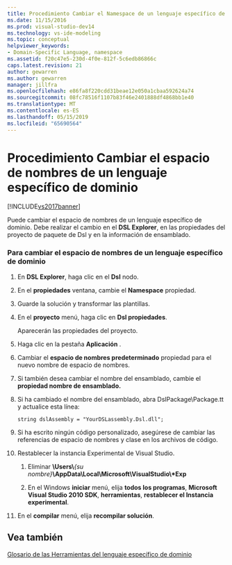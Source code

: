 ```yaml
---
title: Procedimiento Cambiar el Namespace de un lenguaje específico de dominio | Documentos de Microsoft
ms.date: 11/15/2016
ms.prod: visual-studio-dev14
ms.technology: vs-ide-modeling
ms.topic: conceptual
helpviewer_keywords:
- Domain-Specific Language, namespace
ms.assetid: f20c47e5-230d-4f0e-812f-5c6edb86866c
caps.latest.revision: 21
author: gewarren
ms.author: gewarren
manager: jillfra
ms.openlocfilehash: e86fa8f220cdd31beae12e050a1cbaa592624a74
ms.sourcegitcommit: 08fc78516f1107b83f46e2401888df4868bb1e40
ms.translationtype: MT
ms.contentlocale: es-ES
ms.lasthandoff: 05/15/2019
ms.locfileid: "65690564"
---
```

# <a name="how-to-change-the-namespace-of-a-domain-specific-language"></a>Procedimiento Cambiar el espacio de nombres de un lenguaje específico de dominio
[!INCLUDE[vs2017banner](../includes/vs2017banner.md)]

Puede cambiar el espacio de nombres de un lenguaje específico de dominio. Debe realizar el cambio en el **DSL Explorer**, en las propiedades del proyecto de paquete de Dsl y en la información de ensamblado.  
  
### <a name="to-change-the-namespace-of-a-domain-specific-language"></a>Para cambiar el espacio de nombres de un lenguaje específico de dominio  
  
1. En **DSL Explorer**, haga clic en el **Dsl** nodo.  
  
2. En el **propiedades** ventana, cambie el **Namespace** propiedad.  
  
3. Guarde la solución y transformar las plantillas.  
  
4. En el **proyecto** menú, haga clic en **Dsl propiedades**.  
  
     Aparecerán las propiedades del proyecto.  
  
5. Haga clic en la pestaña **Aplicación** .  
  
6. Cambiar el **espacio de nombres predeterminado** propiedad para el nuevo nombre de espacio de nombres.  
  
7. Si también desea cambiar el nombre del ensamblado, cambie el **propiedad nombre de ensamblado.**  
  
8. Si ha cambiado el nombre del ensamblado, abra DslPackage\Package.tt y actualice esta línea:  
  
     `string dslAssembly = "YourDSLassembly.Dsl.dll";`  
  
9. Si ha escrito ningún código personalizado, asegúrese de cambiar las referencias de espacio de nombres y clase en los archivos de código.  
  
10. Restablecer la instancia Experimental de Visual Studio.  
  
    1. Eliminar **\Users\\**_{su nombre}_**\AppData\Local\Microsoft\VisualStudio\\\*Exp**  
  
    2. En el Windows **iniciar** menú, elija **todos los programas**, **Microsoft Visual Studio 2010 SDK**, **herramientas**, **restablecer el Instancia experimental**.  
  
11. En el **compilar** menú, elija **recompilar solución**.  
  
## <a name="see-also"></a>Vea también  
 [Glosario de las Herramientas del lenguaje específico de dominio](https://msdn.microsoft.com/ca5e84cb-a315-465c-be24-76aa3df276aa)
